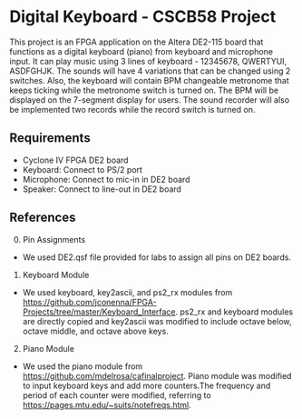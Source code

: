 # Digital Keyboard - CSCB58 Project
This project is an FPGA application on the Altera DE2-115 board that functions as a digital keyboard (piano) from keyboard and microphone input. It can play music using 3 lines of keyboard - 12345678, QWERTYUI, ASDFGHJK. The sounds will have 4 variations that can be changed using 2 switches. Also, the keyboard will contain BPM changeable metronome that keeps ticking while the metronome switch is turned on. The BPM will be displayed on the 7-segment display for users. The sound recorder will also be implemented two records while the record switch is turned on.

## Requirements
* Cyclone IV FPGA DE2 board
* Keyboard: Connect to PS/2 port
* Microphone: Connect to mic-in in DE2 board
* Speaker: Connect to line-out in DE2 board

## References
0. Pin Assignments
  * We used DE2.qsf file provided for labs to assign all pins on DE2 boards.
1. Keyboard Module
  * We used keyboard, key2ascii, and ps2_rx modules from https://github.com/jconenna/FPGA-Projects/tree/master/Keyboard_Interface. ps2_rx and keyboard modules are directly copied and key2ascii was modified to include octave below, octave middle, and octave above keys.
2. Piano Module
  * We used the piano module from https://github.com/mdelrosa/cafinalproject. Piano module was modified to input keyboard keys and add more counters.The frequency and period of each counter were modified, referring to https://pages.mtu.edu/~suits/notefreqs.html.

